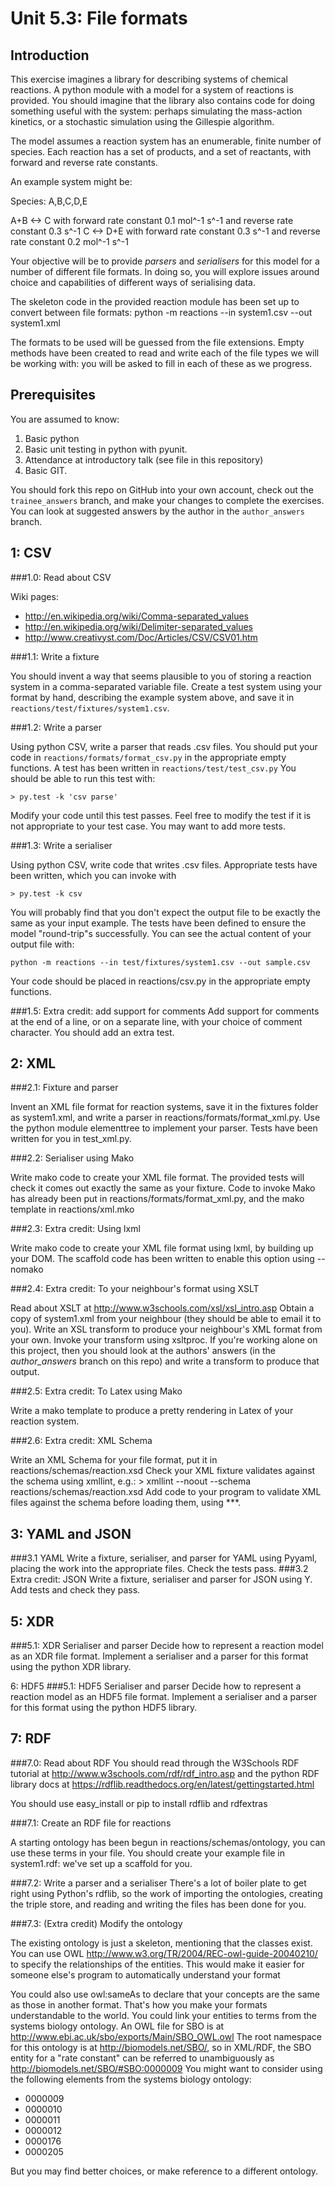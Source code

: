 Unit 5.3: File formats
======================

Introduction
------------

This exercise imagines a library for describing systems of chemical reactions. A python module with a model for a system of reactions is provided. You should imagine that the library also contains code for doing something useful with the system: perhaps simulating the mass-action kinetics, or a stochastic simulation using the Gillespie algorithm.

The model assumes a reaction system has an enumerable, finite number of species. Each reaction has a set of products, and a set of reactants, with forward and reverse rate constants.

An example system might be:

Species: A,B,C,D,E
                                                                  
A+B <-> C with forward rate constant 0.1 mol^-1 s^-1 and reverse rate constant 0.3 s^-1
C   <-> D+E with forward rate constant 0.3 s^-1 and reverse rate constant 0.2 mol^-1 s^-1

Your objective will be to provide *parsers* and *serialisers* for this model for a number of different file formats. In doing so, you will explore issues around choice and capabilities of different ways of serialising data.
 
The skeleton code in the provided reaction module has been set up to convert between file formats:
	python -m reactions --in system1.csv --out system1.xml 
	
The formats to be used will be guessed from the file extensions. Empty methods have been created to read and write each of the file types we will be working with: you will be asked to fill in each of these as we progress. 

Prerequisites
-------------

You are assumed to know: 

1. Basic python
2. Basic unit testing in python with pyunit.
3. Attendance at introductory talk (see file in this repository)
4. Basic GIT.

You should fork this repo on GitHub into your own account, check out the `trainee_answers` branch, and make your changes to complete the exercises. You can look at suggested answers by the author in the `author_answers` branch.

1: CSV
------
###1.0: Read about CSV 

Wiki pages: 

* http://en.wikipedia.org/wiki/Comma-separated_values
* http://en.wikipedia.org/wiki/Delimiter-separated_values
* http://www.creativyst.com/Doc/Articles/CSV/CSV01.htm

###1.1: Write a fixture

You should invent a way that seems plausible to you of storing a reaction system in a comma-separated variable file. Create a test system using your format by hand, describing the example system above, and save it in `reactions/test/fixtures/system1.csv`.

###1.2: Write a parser

Using python CSV, write a parser that reads .csv files. You should put your code in `reactions/formats/format_csv.py` in the appropriate empty functions.
A test has been written in `reactions/test/test_csv.py` 
You should be able to run this test with:

	> py.test -k 'csv parse'

Modify your code until this test passes. Feel free to modify the test if it is not appropriate to your test case. You may want to add more tests.

###1.3: Write a serialiser

Using python CSV, write code that writes .csv files. Appropriate tests have been written, which you can invoke with

	> py.test -k csv

You will probably find that you don't expect the output file to be exactly the same as your input example.
The tests have been defined to ensure the model "round-trip"s successfully. You can see the actual content of your output file with:

	python -m reactions --in test/fixtures/system1.csv --out sample.csv

Your code should be placed in reactions/csv.py in the appropriate empty functions.

###1.5: Extra credit: add support for comments
Add support for comments at the end of a line, or on a separate line, with your choice of comment character.
You should add an extra test.

2: XML
------

###2.1: Fixture and parser

Invent an XML file format for reaction systems, save it in the fixtures folder as system1.xml, and write a parser in reactions/formats/format_xml.py. Use the python module elementtree to implement your parser. Tests have been written for you in test_xml.py.

###2.2: Serialiser using Mako

Write mako code to create your XML file format. The provided tests will check it comes out exactly the same as your fixture. Code to invoke Mako has already been put in reactions/formats/format_xml.py, and the mako template in reactions/xml.mko

###2.3: Extra credit: Using lxml

Write mako code to create your XML file format using lxml, by building up your DOM. The scaffold code has been written to enable this option using --nomako
       
###2.4: Extra credit: To your neighbour's format using XSLT

Read about XSLT at http://www.w3schools.com/xsl/xsl_intro.asp 
Obtain a copy of system1.xml from your neighbour (they should be able to email it to you).
Write an XSL transform to produce your neighbour's XML format from your own. Invoke your transform using xsltproc.
If you're working alone on this project, then you should look at the authors' answers (in the *author_answers* branch on this repo) and write a transform to produce that output.

###2.5: Extra credit: To Latex using Mako

Write a mako template to produce a pretty rendering in Latex of your reaction system.
 
###2.6: Extra credit: XML Schema

Write an XML Schema for your file format, put it in reactions/schemas/reaction.xsd 
Check your XML fixture validates against the schema using xmllint, e.g.:
	> xmllint --noout --schema reactions/schemas/reaction.xsd 
Add code to your program to validate XML files against the schema before loading them, using ***.


3: YAML and JSON 
-------

###3.1 YAML
Write a fixture, serialiser, and parser for YAML using Pyyaml, placing the work into the appropriate files.
Check the tests pass. 
###3.2 Extra credit: JSON
Write a fixture, serialiser and parser for JSON using Y.
Add tests and check they pass.

5: XDR
------

###5.1: XDR Serialiser and parser
Decide how to represent a reaction model as an XDR file format. Implement a serialiser and a parser for this format using the python XDR library.

6: HDF5
###5.1: HDF5 Serialiser and parser
Decide how to represent a reaction model as an HDF5 file format. Implement a serialiser and a parser for this format using the python HDF5 library.

7: RDF
------

###7.0: Read about RDF
You should read through the W3Schools RDF tutorial at http://www.w3schools.com/rdf/rdf_intro.asp and the python RDF library docs at https://rdflib.readthedocs.org/en/latest/gettingstarted.html   

You should use easy_install or pip to install rdflib and rdfextras
 
###7.1: Create an RDF file for reactions
 
A starting ontology has been begun in reactions/schemas/ontology, you can use these terms in your file.
You should create your example file in system1.rdf: we've set up a scaffold for you.
 
###7.2: Write a parser and a serialiser
There's a lot of boiler plate to get right using Python's rdflib, so the work of importing the ontologies, creating the triple store, and reading and writing the files has been done for you.

###7.3: (Extra credit) Modify the ontology

The existing ontology is just a skeleton, mentioning that the classes exist.
You can use OWL http://www.w3.org/TR/2004/REC-owl-guide-20040210/ to specify the relationships of the entities.
This would make it easier for someone else's program to automatically understand your format

You could also use owl:sameAs to declare that your concepts are the same as those in another format. That's how you
make your formats understandable to the world. 
You could link your entities to terms from the systems biology ontology. An OWL file for SBO is at http://www.ebi.ac.uk/sbo/exports/Main/SBO_OWL.owl
The root namespace for this ontology is at http://biomodels.net/SBO/, so in XML/RDF, the SBO entity for a "rate constant" can be referred to unambiguously as http://biomodels.net/SBO/#SBO:0000009
You might want to consider using the following elements from the systems biology ontology:

* 0000009
* 0000010
* 0000011
* 0000012
* 0000176
* 0000205

But you may find better choices, or make reference to a different ontology.

